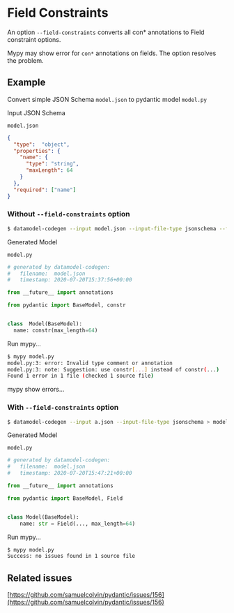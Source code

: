 # Field Constraints

An option `--field-constraints` converts all con* annotations to Field constraint options.


Mypy may show error for `con*` annotations on fields.
The option resolves the problem.


## Example
Convert simple JSON Schema `model.json` to pydantic model `model.py`
 
Input JSON Schema

`model.json`
```json
{
  "type":  "object",
  "properties": {
    "name": {
      "type": "string",
      "maxLength": 64
    }
  },
  "required": ["name"]
}
```

### Without `--field-constraints` option
 
```bash
$ datamodel-codegen --input model.json --input-file-type jsonschema --field-constraints > model.py 
```

Generated Model

`model.py` 
```python
# generated by datamodel-codegen:
#   filename:  model.json
#   timestamp: 2020-07-20T15:37:56+00:00

from __future__ import annotations

from pydantic import BaseModel, constr


class  Model(BaseModel):
  name: constr(max_length=64)
```

Run mypy...
```bash
$ mypy model.py 
model.py:3: error: Invalid type comment or annotation
model.py:3: note: Suggestion: use constr[...] instead of constr(...)
Found 1 error in 1 file (checked 1 source file)
```
mypy show errors...



### With `--field-constraints` option

```bash
$ datamodel-codegen --input a.json --input-file-type jsonschema > model.py 
```

Generated Model

`model.py` 
```python
# generated by datamodel-codegen:
#   filename:  model.json
#   timestamp: 2020-07-20T15:47:21+00:00

from __future__ import annotations

from pydantic import BaseModel, Field


class Model(BaseModel):
    name: str = Field(..., max_length=64)
```

Run mypy...
```bash
$ mypy model.py 
Success: no issues found in 1 source file
```

## Related issues
[https://github.com/samuelcolvin/pydantic/issues/156](https://github.com/samuelcolvin/pydantic/issues/156)